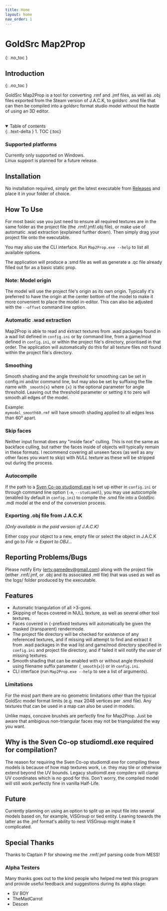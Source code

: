 ```yaml
---
title: Home
layout: home
nav_order: 1
---
```


# GoldSrc Map2Prop
{: .no_toc }

## Introduction
{: .no_toc }

GoldSrc Map2Prop is a tool for converting .rmf and .jmf files, as well as .obj files exported from the Steam version of J.A.C.K, to goldsrc .smd file that can then be compiled into a goldsrc format studio model without the hastle of using an 3D editor.
<br><br>
<details open markdown="block">
  <summary>
    Table of contents
  </summary>
  {: .text-delta }
1. TOC
{:toc}
</details>

### Supported platforms

Currently only supported on Windows.<br>
Linux support is planned for a future release.

## Installation

No installation required, simply get the latest executable from [Releases](releases) and place it in your folder of choice.

## How To Use

For most basic use you just need to ensure all required textures are in the same folder as the project file (the .rmf/.jmf/.obj file), or make use of automatic .wad extraction (explained further down). Then simply drag your project file onto the executable.

You may also use the CLI interface. Run `Map2Prop.exe --help` to list all available options.

The application will produce a .smd file as well as generate a .qc file already filled out for as a basic static prop.

### Note: Model origin

The model will use the project file's origin as its own origin. Typically it's preferred to have the origin at the center bottom of the model to make it more convenient to place the model in-editor. This can also be adjusted with the `--offset` command line option.

### Automatic .wad extraction

Map2Prop is able to read and extract textures from .wad packages found in a wad list defined in `config.ini` or by command line, from a game/mod defined in `config.ini`, or within the project file's directory, prioritised in that order. The application will automatically do this for all texture files not found within the project file's directory.

### Smoothing

Smooth shading and the angle threshold for smoothing can be set in config.ini and/or command line, but may also be set by suffixing the file name with `_smooth{x}` where `{x}` is the optional parameter for angle threshold. Leaving out the threshold parameter or setting it to zero will smooth all edges of the model.

Example:<br>`mymodel_smooth60.rmf` will have smooth shading applied to all edges less than 60° apart.

### Skip faces

Neither input format does any "inside face" culling. This is not the same as backface culling, but rather the faces inside of objects will typically remain in these formats.
I recommend covering all unseen faces (as well as any other faces you want to skip) with *NULL* texture as these will be stripped out during the process.

### Autocompile

If the path to a [Sven Co-op studiomdl.exe](http://www.the303.org/backups/sven_studiomdl_2019.rar) is set up either in `config.ini` or through command line option (`-m`, `--studiomdl`), you may use autocompile (enabled by default in `config.ini`) to compile the .smd file into a GoldSrc .mdl model at the end of the conversion process.

### Exporting .obj file from J.A.C.K

*(Only available in the paid version of J.A.C.K)*

Either copy your object to a new, empty file or select the object in J.A.C.K and go to *File* -> *Export to OBJ...*

## Reporting Problems/Bugs

Please notify Erty ([erty.gamedev@gmail.com](mailto:erty.gamedev@gmail.com)) along with the project file (either .rmf/.jmf, or .obj and its associated .mtl file) that was used as well as the logs/ folder produced by the executable.

## Features

* Automatic triangulation of all >3-gons.
* Skipping of faces covered in NULL texture, as well as several other tool textures.
* Faces covered in \{-prefixed textures will automatically be given the masked (transparent) rendermode.
* The project file directory will be checked for existence of any referenced textures, and if missing will attempt to find and extract it from .wad packages in the wad list and game/mod directory specified in `config.ini` and project file directory, and if failed it will notify the user of missing textures.
* Smooth shading that can be enabled with or without angle threshold using filename suffix parameter (`_smooth{x}`) or in `config.ini`.
* CLI interface (run `Map2Prop.exe --help` to see a list of arguments).

### Limitations

For the most part there are no geometric limitations other than the typical GoldSrc model format limits (e.g. max 2048 vertices per .smd file). Any textures that can be used in a map can also be used in models.

Unlike maps, concave brushes are perfectly fine for Map2Prop. Just be aware that ambigious non-triangular faces may not be triangulated the way you want.

## Why is the Sven Co-op studiomdl.exe required for compilation?

The reason for requiring the Sven Co-op studiomdl.exe for compiling these models is because of how map textures work, i.e. they may tile or otherwise extend beyond the UV bounds. Legacy studiomdl.exe compilers will clamp UV coordinates which is no good for this. Don't worry, the compiled model will still work perfectly fine in vanilla Half-Life.

## Future

Currently planning on using an option to split up an input file into several models based on, for example, VISGroup or tied entity. Leaning towards the latter as the .jmf format's ability to nest VISGroup might make it complicated.

## Special Thanks

Thanks to Captain P for showing me the .rmf/.jmf parsing code from MESS!

### Alpha Testers
Many thanks goes out to the kind people who helped me test this program and provide useful feedback and suggestions during its alpha stage:
* SV BOY
* TheMadCarrot
* Descen
